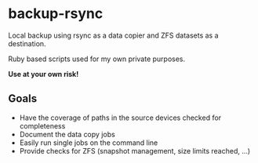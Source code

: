 # backup-rsync

Local backup using rsync as a data copier and ZFS datasets as a destination.

Ruby based scripts used for my own private purposes.

**Use at your own risk!**

## Goals

* Have the coverage of paths in the source devices checked for completeness
* Document the data copy jobs
* Easily run single jobs on the command line
* Provide checks for ZFS (snapshot management, size limits reached, ...)
